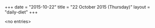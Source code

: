 +++
date = "2015-10-22"
title = "22 October 2015 (Thursday)"
layout = "daily-diet"
+++


\<no entries\>


